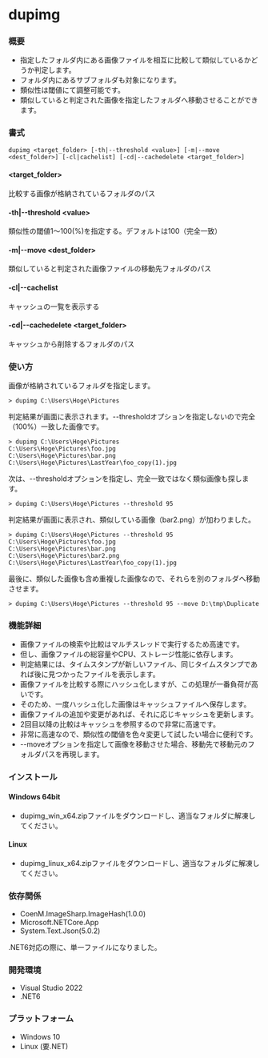 # dupimg

### 概要
* 指定したフォルダ内にある画像ファイルを相互に比較して類似しているかどうか判定します。
* フォルダ内にあるサブフォルダも対象になります。
* 類似性は閾値にて調整可能です。
* 類似していると判定された画像を指定したフォルダへ移動させることができます。

### 書式
~~~
dupimg <target_folder> [-th|--threshold <value>] [-m|--move <dest_folder>] [-cl|cachelist] [-cd|--cachedelete <target_folder>]
~~~
#### \<target_folder\>  
比較する画像が格納されているフォルダのパス
#### -th|--threshold \<value\>  
類似性の閾値1～100(%)を指定する。デフォルトは100（完全一致）
#### -m|--move \<dest_folder\>  
類似していると判定された画像ファイルの移動先フォルダのパス
#### -cl|--cachelist
キャッシュの一覧を表示する
#### -cd|--cachedelete \<target_folder\>  
キャッシュから削除するフォルダのパス

### 使い方
画像が格納されているフォルダを指定します。
~~~
> dupimg C:\Users\Hoge\Pictures
~~~
判定結果が画面に表示されます。--thresholdオプションを指定しないので完全（100%）一致した画像です。
~~~
> dupimg C:\Users\Hoge\Pictures
C:\Users\Hoge\Pictures\foo.jpg
C:\Users\Hoge\Pictures\bar.png
C:\Users\Hoge\Pictures\LastYear\foo_copy(1).jpg
~~~
次は、--thresholdオプションを指定し、完全一致ではなく類似画像も探します。
~~~
> dupimg C:\Users\Hoge\Pictures --threshold 95
~~~
判定結果が画面に表示され、類似している画像（bar2.png）が加わりました。
~~~
> dupimg C:\Users\Hoge\Pictures --threshold 95
C:\Users\Hoge\Pictures\foo.jpg
C:\Users\Hoge\Pictures\bar.png
C:\Users\Hoge\Pictures\bar2.png
C:\Users\Hoge\Pictures\LastYear\foo_copy(1).jpg
~~~
最後に、類似した画像も含め重複した画像なので、それらを別のフォルダへ移動させます。
~~~
> dupimg C:\Users\Hoge\Pictures --threshold 95 --move D:\tmp\Duplicate
~~~

### 機能詳細
* 画像ファイルの検索や比較はマルチスレッドで実行するため高速です。
* 但し、画像ファイルの総容量やCPU、ストレージ性能に依存します。
* 判定結果には、タイムスタンプが新しいファイル、同じタイムスタンプであれば後に見つかったファイルを表示します。
* 画像ファイルを比較する際にハッシュ化しますが、この処理が一番負荷が高いです。
* そのため、一度ハッシュ化した画像はキャッシュファイルへ保存します。
* 画像ファイルの追加や変更があれば、それに応じキャッシュを更新します。
* 2回目以降の比較はキャッシュを参照するので非常に高速です。
* 非常に高速なので、類似性の閾値を色々変更して試したい場合に便利です。
* --moveオプションを指定して画像を移動させた場合、移動先で移動元のフォルダパスを再現します。

### インストール
#### Windows 64bit
* dupimg_win_x64.zipファイルをダウンロードし、適当なフォルダに解凍してください。
#### Linux
* dupimg_linux_x64.zipファイルをダウンロードし、適当なフォルダに解凍してください。

### 依存関係
* CoenM.ImageSharp.ImageHash(1.0.0)
* Microsoft.NETCore.App
* System.Text.Json(5.0.2)

.NET6対応の際に、単一ファイルになりました。

### 開発環境
* Visual Studio 2022
* .NET6

### プラットフォーム
* Windows 10
* Linux (要.NET)
